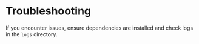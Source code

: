 # Troubleshooting

If you encounter issues, ensure dependencies are installed and check logs in the `logs` directory.
